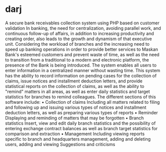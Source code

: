 # darj
A secure bank receivables collection system using PHP based on customer validation
In banking, the need for centralization, avoiding parallel work, and continuous follow-up of affairs, in addition to increasing productivity and creating order, also leads to the growth and dynamism of that executive unit. Considering the workload of branches and the increasing need to speed up banking operations in order to provide better services to Maskan Bank's esteemed customers and prevent waste of time, as well as the need to transition from a traditional to a modern and electronic platform, the presence of the Bank is being introduced.
The system enables all users to enter information in a centralized manner without wasting time. This system has the ability to record information on pending cases for the collection of claims, issue notices and installment deduction letters, and provide statistical reports on the collection of claims, as well as the ability to "remind" matters in all areas, as well as enter daily statistics and target statistics for branches to remind colleagues.
The different sections of this software include:
• Collection of claims
Including all matters related to filing and following up and issuing various types of notices and installment deduction letters, as well as preparing various types of reports
• Reminder
Displaying and reminding of matters that may be forgotten
• Branch statistics
Insert, view and edit daily branch statistics and the possibility of entering exchange contract balances as well as branch target statistics for comparison and extraction
• Management
Including viewing reports specific to branch and headquarters management, adding and deleting users, adding and viewing
Suggestions and criticisms

